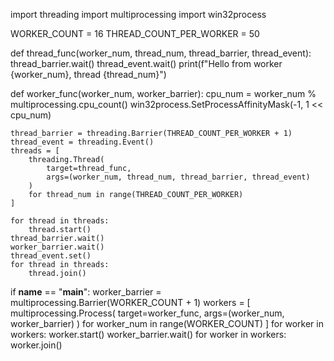 import threading
import multiprocessing
import win32process

WORKER_COUNT = 16
THREAD_COUNT_PER_WORKER = 50

def thread_func(worker_num, thread_num, thread_barrier, thread_event):
    thread_barrier.wait()
    thread_event.wait()
    print(f"Hello from worker {worker_num}, thread {thread_num}")

def worker_func(worker_num, worker_barrier):
    cpu_num = worker_num % multiprocessing.cpu_count()
    win32process.SetProcessAffinityMask(-1, 1 << cpu_num)

    thread_barrier = threading.Barrier(THREAD_COUNT_PER_WORKER + 1)
    thread_event = threading.Event()
    threads = [
        threading.Thread(
            target=thread_func,
            args=(worker_num, thread_num, thread_barrier, thread_event)
        )
        for thread_num in range(THREAD_COUNT_PER_WORKER)
    ]

    for thread in threads:
        thread.start()
    thread_barrier.wait()
    worker_barrier.wait()
    thread_event.set()
    for thread in threads:
        thread.join()
    
if __name__ == "__main__":
    worker_barrier = multiprocessing.Barrier(WORKER_COUNT + 1)
    workers = [
        multiprocessing.Process(
            target=worker_func,
            args=(worker_num, worker_barrier)
        )
        for worker_num in range(WORKER_COUNT)
    ]
    for worker in workers:
        worker.start()
    worker_barrier.wait()
    for worker in workers:
        worker.join()
